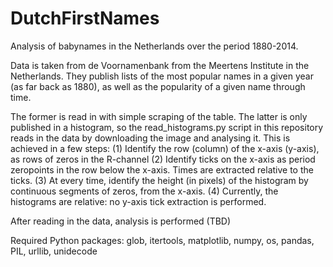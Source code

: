 # DutchFirstNames
Analysis of babynames in the Netherlands over the period 1880-2014.

Data is taken from de Voornamenbank from the Meertens Institute in the Netherlands. They publish lists of the  most popular names in a given year (as far back as 1880), as well as the popularity of a given name through time. 

The former is read in with simple scraping of the table. The latter is only published in a histogram, so the read_histograms.py script in this repository reads in the data by downloading the image and analysing it. This is achieved in a few steps:
(1) Identify the row (column) of the x-axis (y-axis), as rows of zeros in the R-channel
(2) Identify ticks on the x-axis as period zeropoints in the row below the x-axis. Times are extracted relative to the ticks.
(3) At every time, identify the height (in pixels) of the histogram by continuous segments of zeros, from the x-axis.
(4) Currently, the histograms are relative: no y-axis tick extraction is performed. 

After reading in the data, analysis is performed (TBD)

Required Python packages:
glob, itertools, matplotlib, numpy, os, pandas, PIL, urllib, unidecode

